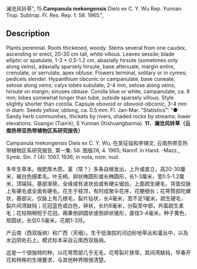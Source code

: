 澜沧风铃草",
15.**Campanula mekongensis** Diels ex C. Y. Wu Rep. Yunnan Trop. Subtrop. Fl. Res. Rep. 1: 58. 1965.",

## Description
Plants perennial. Roots thickened, woody. Stems several from one caudex, ascending or erect, 20-30 cm tall, white villous. Leaves sessile; blade elliptic or spatulate, 1-3 × 0.5-1.2 cm, abaxially hirsute (sometimes only along veins), adaxially sparsely hirsute, base attenuate, margin entire, crenulate, or serrulate, apex obtuse. Flowers terminal, solitary or in cymes; pedicels slender. Hypanthium obconic or campanulate, base cuneate, setose along veins; calyx lobes subulate, 2-4 mm, setose along veins, hirsute on margin; sinuses obtuse. Corolla blue or white, campanulate, ca. 8 mm; lobes somewhat longer than tube, outside sparsely villous. Style slightly shorter than corolla. Capsule obovoid or obovoid-obconic, 3-4 mm in diam. Seeds yellow, oblong, ca. 0.5 mm. Fl. Jan-Mar.
  "Statistics": "● Sandy herb communities, thickets by rivers, shaded rocks by streams; lower elevations. Guangxi (Tian’e), S Yunnan (Xishuangbanna).
**11．澜沧风铃草（云南热带亚热带植物区系研究报告）**

Campanula mekongensis Dieis ex C. Y. Wu, 在吴征镒和李锡文, 云南热带亚热带植物区系研究报告, 第一集: 58. 图版26, 4. 1965; Nannf. in Hand. -Mazz., Symb. Sin. 7 (4): 1067. 1936, in nota, nom. nud.

多年生草本。根肥厚木质。茎（常？）多条自根发出，上升或直立，高20-30厘米，被白色细柔毛。叶无柄，卵状椭圆形或长椭圆形，长1-3厘米，宽0.5-1.2厘米，顶端钝，基部渐狭，全缘或有波状齿或有硬尖锯齿，上面疏生硬毛，背面仅脉上有硬毛或全面有硬毛。花生于枝顶，有时成聚伞花序，花梗细长；花萼筒部陀螺状，基部尖，仅脉上有几根毛，裂片钻状，长4毫米，宽不足1毫米，疏生硬毛，裂片间湾缺钝；花冠蓝色或白色，钟状，长约8毫米，分裂至中部，外面疏生柔毛；花柱稍稍短于花冠。蒴果倒卵圆状或倒卵状锥形，直径3-4毫米。种子黄色，矩圆状，长仅0.5毫米。花期1-3月。

产云南（西双版纳）和广西（天峨）。生于低海拔的河边砂地草丛和灌丛中，以及水边阴处石上。模式标本采自云南西双版纳。

这是一个很独特的种，以花萼筒部几乎无毛，花萼裂片狭窄，其间湾缺钝，早春开花和特殊的生境要求，与其他种界限很清楚。
